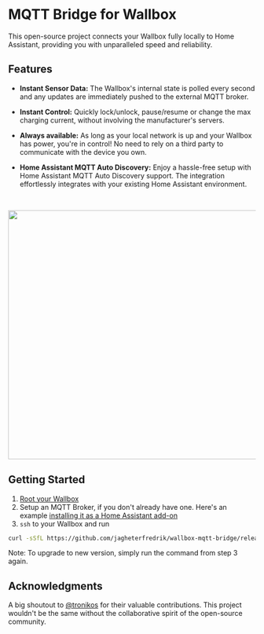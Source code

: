 # MQTT Bridge for Wallbox

This open-source project connects your Wallbox fully locally to Home Assistant, providing you with unparalleled speed and reliability.

## Features

- **Instant Sensor Data:** The Wallbox's internal state is polled every second and any updates are immediately pushed to the external MQTT broker.

- **Instant Control:** Quickly lock/unlock, pause/resume or change the max charging current, without involving the manufacturer's servers.

- **Always available:** As long as your local network is up and your Wallbox has power, you're in control! No need to rely on a third party to communicate with the device you own.

- **Home Assistant MQTT Auto Discovery:** Enjoy a hassle-free setup with Home Assistant MQTT Auto Discovery support. The integration effortlessly integrates with your existing Home Assistant environment.

<br/>
<p align="center">
   <img src="https://github.com/jagheterfredrik/wallbox-mqtt-bridge/assets/9987465/06488a5d-e6fe-4491-b11d-e7176792a7f5" height="507" />
</p>

## Getting Started

1. [Root your Wallbox](https://github.com/jagheterfredrik/wallbox-pwn)
2. Setup an MQTT Broker, if you don't already have one. Here's an example [installing it as a Home Assistant add-on](https://www.youtube.com/watch?v=dqTn-Gk4Qeo)
3. `ssh` to your Wallbox and run

```sh
curl -sSfL https://github.com/jagheterfredrik/wallbox-mqtt-bridge/releases/download/bridge/install.sh > install.sh && bash install.sh
```

Note: To upgrade to new version, simply run the command from step 3 again.

## Acknowledgments

A big shoutout to [@tronikos](https://github.com/tronikos) for their valuable contributions. This project wouldn't be the same without the collaborative spirit of the open-source community.
